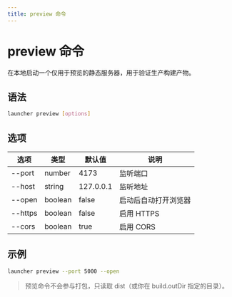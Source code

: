 ```yaml
---
title: preview 命令
---
```


# preview 命令

在本地启动一个仅用于预览的静态服务器，用于验证生产构建产物。

## 语法

```bash
launcher preview [options]
```

## 选项

| 选项 | 类型 | 默认值 | 说明 |
|---|---|---|---|
| --port | number | 4173 | 监听端口 |
| --host | string | 127.0.0.1 | 监听地址 |
| --open | boolean | false | 启动后自动打开浏览器 |
| --https | boolean | false | 启用 HTTPS |
| --cors | boolean | true | 启用 CORS |

## 示例

```bash
launcher preview --port 5000 --open
```

> 预览命令不会参与打包，只读取 dist（或你在 build.outDir 指定的目录）。

